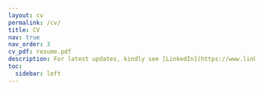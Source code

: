 ```yaml
---
layout: cv
permalink: /cv/
title: CV
nav: true
nav_order: 3
cv_pdf: resume.pdf
description: For latest updates, kindly see [LinkedIn](https://www.linkedin.com/in/aarti-sharma01/).
toc:
  sidebar: left
---
```

